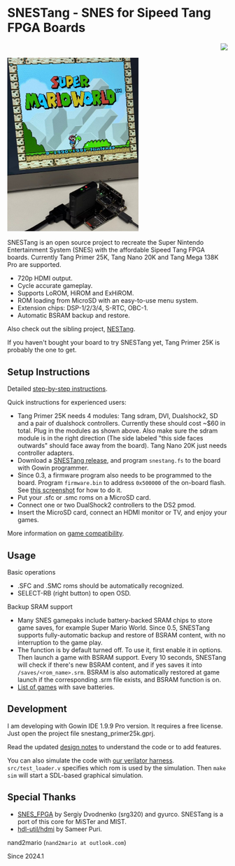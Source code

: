 # SNESTang - SNES for Sipeed Tang FPGA Boards

<p align="right">
  <a title="Releases" href="https://github.com/nand2mario/snestang/releases"><img src="https://img.shields.io/github/commits-since/nand2mario/snestang/latest.svg?longCache=true&style=flat-square&logo=git&logoColor=fff"></a>
</p>

<img src="doc/images/snestang.jpg" width=300>

SNESTang is an open source project to recreate the Super Nintendo Entertainment System (SNES) with the affordable Sipeed Tang FPGA boards. Currently Tang Primer 25K, Tang Nano 20K and Tang Mega 138K Pro are supported. 

* 720p HDMI output.
* Cycle accurate gameplay.
* Supports LoROM, HiROM and ExHiROM.
* ROM loading from MicroSD with an easy-to-use menu system.
* Extension chips: DSP-1/2/3/4, S-RTC, OBC-1.
* Automatic BSRAM backup and restore.

Also check out the sibling project, [NESTang](https://github.com/nand2mario/nestang).

If you haven't bought your board to try SNESTang yet, Tang Primer 25K is probably the one to get.

## Setup Instructions

Detailed [step-by-step instructions](doc/installation.md).

Quick instructions for experienced users:
* Tang Primer 25K needs 4 modules: Tang sdram, DVI, Dualshock2, SD and a pair of dualshock controllers. Currently these should cost ~$60 in total. Plug in the modules as shown above. Also make sure the sdram module is in the right direction (The side labeled "this side faces outwards" should face away from the board). Tang Nano 20K just needs controller adapters.
* Download a [SNESTang release](https://github.com/nand2mario/snestang/releases), and program `snestang.fs` to the board with Gowin programmer.
* Since 0.3, a firmware program also needs to be programmed to the board. Program `firmware.bin` to address `0x500000` of the on-board flash. See [this screenshot](doc/images/programmer_firmware.png) for how to do it.
* Put your .sfc or .smc roms on a MicroSD card.
* Connect one or two DualShock2 controllers to the DS2 pmod.
* Insert the MicroSD card, connect an HDMI monitor or TV, and enjoy your games.

More information on [game compatibility](https://github.com/nand2mario/snestang/wiki/Game-Compatibility).

## Usage

Basic operations
* .SFC and .SMC roms should be automatically recognized.
* SELECT-RB (right button) to open OSD.

Backup SRAM support
* Many SNES gamepaks include battery-backed SRAM chips to store game saves, for example Super Mario World. Since 0.5, SNESTang supports fully-automatic backup and restore of BSRAM content, with no interruption to the game play.
* The function is by default turned off. To use it, first enable it in options. Then launch a game with BSRAM support. Every 10 seconds, SNESTang will check if there's new BSRAM content, and if yes saves it into `/saves/<rom_name>.srm`. BSRAM is also automatically restored at game launch if the corresponding .srm file exists, and BSRAM function is on.
* [List of games](https://www.dkoldies.com/blog/complete-list-of-snes-games-with-save-batteries/) with save batteries.

## Development

I am developing with Gowin IDE 1.9.9 Pro version. It requires a free license. Just open the project file snestang_primer25k.gprj.

Read the updated [design notes](doc/design.md) to understand the code or to add features.

You can also simulate the code with [our verilator harness](verilator). `src/test_loader.v` specifies which rom is used by the simulation. Then `make sim` will start a SDL-based graphical simulation.

## Special Thanks

* [SNES_FPGA](https://github.com/gyurco/SNES_FPGA) by Sergiy Dvodnenko (srg320) and gyurco. SNESTang is a port of this core for MiSTer and MIST.
* [hdl-util/hdmi](https://github.com/hdl-util/hdmi) by Sameer Puri.

nand2mario (`nand2mario at outlook.com`)

Since 2024.1

